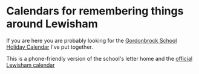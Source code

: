 # Calendars for remembering things around Lewisham 

If you are here you are probably looking for the [Gordonbrock School Holiday Calendar](school-holidays.ics) I've put together.

This is a phone-friendly version of the school's letter home and the [official Lewisham calendar](https://lewisham.gov.uk/myservices/education/schools/term-dates/term-dates-21-22)



